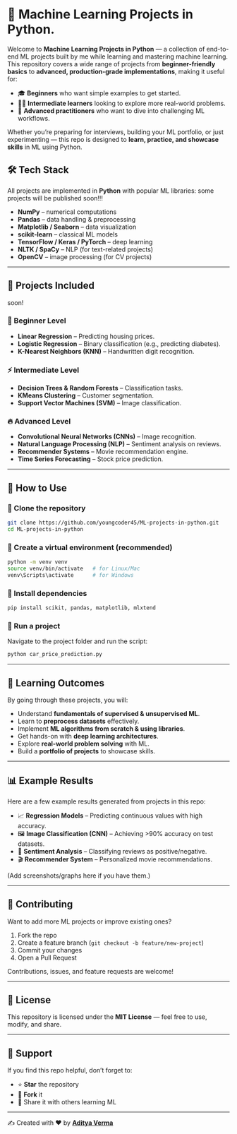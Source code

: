 # 🧠 Machine Learning Projects in Python.

Welcome to **Machine Learning Projects in Python** — a collection of end-to-end ML projects built by me while learning and mastering machine learning.
This repository covers a wide range of projects from **beginner-friendly basics** to **advanced, production-grade implementations**, making it useful for:

* 🎓 **Beginners** who want simple examples to get started.
* 👨‍💻 **Intermediate learners** looking to explore more real-world problems.
* 🔬 **Advanced practitioners** who want to dive into challenging ML workflows.

Whether you’re preparing for interviews, building your ML portfolio, or just experimenting — this repo is designed to **learn, practice, and showcase skills** in ML using Python.


## 🛠 Tech Stack

All projects are implemented in **Python** with popular ML libraries:
some projects will be published soon!!!
* **NumPy** – numerical computations
* **Pandas** – data handling & preprocessing
* **Matplotlib / Seaborn** – data visualization
* **scikit-learn** – classical ML models
* **TensorFlow / Keras / PyTorch** – deep learning
* **NLTK / SpaCy** – NLP (for text-related projects)
* **OpenCV** – image processing (for CV projects)

---

## 🚀 Projects Included

soon!

### 🔰 Beginner Level

* **Linear Regression** – Predicting housing prices.
* **Logistic Regression** – Binary classification (e.g., predicting diabetes).
* **K-Nearest Neighbors (KNN)** – Handwritten digit recognition.

### ⚡ Intermediate Level

* **Decision Trees & Random Forests** – Classification tasks.
* **KMeans Clustering** – Customer segmentation.
* **Support Vector Machines (SVM)** – Image classification.

### 🔥 Advanced Level

* **Convolutional Neural Networks (CNNs)** – Image recognition.
* **Natural Language Processing (NLP)** – Sentiment analysis on reviews.
* **Recommender Systems** – Movie recommendation engine.
* **Time Series Forecasting** – Stock price prediction.

---

## 📖 How to Use

### 🔹 Clone the repository

```bash
git clone https://github.com/youngcoder45/ML-projects-in-python.git
cd ML-projects-in-python
```

### 🔹 Create a virtual environment (recommended)

```bash
python -m venv venv
source venv/bin/activate   # for Linux/Mac
venv\Scripts\activate      # for Windows
```

### 🔹 Install dependencies

```bash
pip install scikit, pandas, matplotlib, mlxtend
```

### 🔹 Run a project

Navigate to the project folder and run the script:

```bash
python car_price_prediction.py
```

---

## 🎯 Learning Outcomes

By going through these projects, you will:

* Understand **fundamentals of supervised & unsupervised ML**.
* Learn to **preprocess datasets** effectively.
* Implement **ML algorithms from scratch & using libraries**.
* Get hands-on with **deep learning architectures**.
* Explore **real-world problem solving** with ML.
* Build a **portfolio of projects** to showcase skills.

---

## 📊 Example Results

Here are a few example results generated from projects in this repo:

* 📈 **Regression Models** – Predicting continuous values with high accuracy.
* 🖼 **Image Classification (CNN)** – Achieving >90% accuracy on test datasets.
* 💬 **Sentiment Analysis** – Classifying reviews as positive/negative.
* 🎬 **Recommender System** – Personalized movie recommendations.

(Add screenshots/graphs here if you have them.)

---

## 🤝 Contributing

Want to add more ML projects or improve existing ones?

1. Fork the repo
2. Create a feature branch (`git checkout -b feature/new-project`)
3. Commit your changes
4. Open a Pull Request

Contributions, issues, and feature requests are welcome!

---

## 📜 License

This repository is licensed under the **MIT License** — feel free to use, modify, and share.

---

## 🌟 Support

If you find this repo helpful, don’t forget to:

* ⭐ **Star** the repository
* 🍴 **Fork** it
* 👥 Share it with others learning ML

---

✍️ Created with ❤️ by **[Aditya Verma](https://github.com/youngcoder45)**
